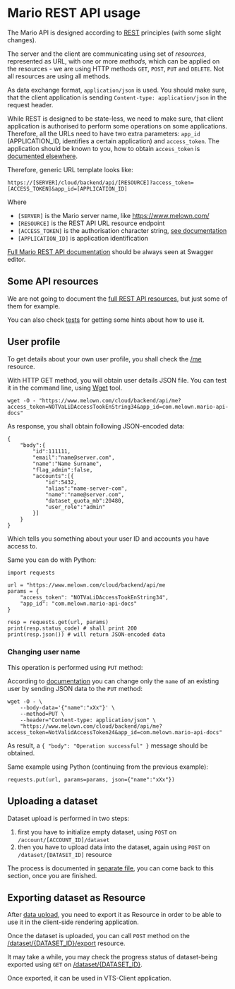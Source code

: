 # Mario REST API usage

The Mario API is designed according to [REST](https://en.wikipedia.org/wiki/Representational_state_transfer) principles (with some slight changes).

The server and the client are communicating using set of *resources*,
represented as URL, with one or more *methods*, which can be applied on the
resources - we are using HTTP methods `GET`, `POST`, `PUT` and `DELETE`. Not all
resources are using all methods.

As data exchange format, `application/json` is used. You should make sure, that
the client application is sending `Content-type: application/json` in the
request header.

While REST is designed to be state-less, we need to make sure, that client
application is authorised to perform some operations on some applications.
Therefore, all the URLs need to have two extra parameters: `app_id` (APPLICATION_ID, 
identifies a certain application) and `access_token`. The application should be
known to you, how to obtain `access_token` is [documented elsewhere](authorization.md).

Therefore, generic URL template looks like:

```
https://[SERVER]/cloud/backend/api/[RESOURCE]?access_token=[ACCESS_TOKEN]&app_id=[APPLICATION_ID]
```

Where 

* `[SERVER]` is the Mario server name, like https://www.melown.com/
* `[RESOURCE]` is the REST API URL resource endpoint
* `[ACCESS_TOKEN]` is the authorisation character string, [see documentation](authorization.md)
* `[APPLICATION_ID]` is application identification

[Full Mario REST API documentation](http://editor.swagger.io/?url=https%3A%2F%2Fraw.githubusercontent.com%2FMelown%2Fmario-cloud-api%2Fmaster%2Fdocs%2Fapi%2Findex.yaml#) should be always seen at Swagger editor.

## Some API resources

We are not going to document the [full REST API resources](http://editor.swagger.io/?url=https%3A%2F%2Fraw.githubusercontent.com%2FMelown%2Fmario-cloud-api%2Fmaster%2Fdocs%2Fapi%2Findex.yaml#), but just some of them for example.

You can also check [tests](../tests/) for getting some hints about how to use
it.

## User profile

To get details about your own user profile, you shall check the [/me](http://editor.swagger.io/?url=https%3A%2F%2Fraw.githubusercontent.com%2FMelown%2Fmario-cloud-api%2Fmaster%2Fdocs%2Fapi%2Findex.yaml#operations%2Cget-%2Fme%2CUser%20profile) resource.

With HTTP GET method, you will obtain user details JSON file. You can test it in
the command line, using
[Wget](https://www.gnu.org/software/wget/manual/wget.html) tool.

```
wget -O - "https://www.melown.com/cloud/backend/api/me?access_token=NOTVaLiDAccessTookEnString34&app_id=com.melown.mario-api-docs"
```
As response, you shall obtain following JSON-encoded data:

```
{
    "body":{
        "id":111111,
        "email":"name@server.com",
        "name":"Name Surname",
        "flag_admin":false,
        "accounts":[{
            "id":5432,
            "alias":"name-server-com",
            "name":"name@server.com",
            "dataset_quota_mb":20480,
            "user_role":"admin"
        }]
    }
}
```
Which tells you something about your user ID and accounts you have access to.

Same you can do with Python:

```
import requests

url = "https://www.melown.com/cloud/backend/api/me
params = {
    "access_token": "NOTVaLiDAccessTookEnString34",
    "app_id": "com.melown.mario-api-docs"
}

resp = requests.get(url, params)
print(resp.status_code) # shall print 200
print(resp.json()) # will return JSON-encoded data

```

### Changing user name

This operation is performed using `PUT` method:

According to
[documentation](http://editor.swagger.io/?url=https%3A%2F%2Fraw.githubusercontent.com%2FMelown%2Fmario-cloud-api%2Fmaster%2Fdocs%2Fapi%2Findex.yaml#operations%2Cput-%2Fme%2CUser%20profile)
you can change only the `name` of an existing user by sending JSON data to the
`PUT` method:

```
wget -O - \
    --body-data='{"name":"xXx"}' \
    --method=PUT \
    --header="Content-type: application/json" \
    "https://www.melown.com/cloud/backend/api/me?access_token=NotValidAccessToken24&app_id=com.melown.mario-api-docs"
```

As result, a `{ "body": "Operation successful" }` message should be obtained.

Same example using Python (continuing from the previous example):

```
requests.put(url, params=params, json={"name":"xXx"})
```

## Uploading a dataset

Dataset upload is performed in two steps:

1. first you have to initialize empty dataset, using `POST` on `/account/[ACCOUNT_ID]/dataset`
2. then you have to upload data into the dataset, again using `POST` on `/dataset/[DATASET_ID]` resource

The process is documented in [separate file](dataset-upload.md), you can come
back to this section, once you are finished. 

## Exporting dataset as Resource

After [data upload](datset-upload.md), you need to export it as Resource in
order to be able to use it in the client-side rendering application.

Once the dataset is uploaded, you can call `POST` method on the
[/dataset/{DATASET_ID}/export](http://editor.swagger.io/?url=https%3A%2F%2Fraw.githubusercontent.com%2FMelown%2Fmario-cloud-api%2Fmaster%2Fdocs%2Fapi%2Findex.yaml#operations,post-/dataset/{datasetId}/export,Dataset) resource.

It may take a while, you may check the progress status of dataset-being exported using
`GET` on [/dataset/{DATASET_ID}](http://editor.swagger.io/?url=https%3A%2F%2Fraw.githubusercontent.com%2FMelown%2Fmario-cloud-api%2Fmaster%2Fdocs%2Fapi%2Findex.yaml#operations,get-/dataset/{datasetId},Dataset).

Once exported, it can be used in VTS-Client application.


